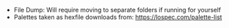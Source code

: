 - File Dump: Will require moving to separate folders if running for yourself
- Palettes taken as hexfile downloads from: https://lospec.com/palette-list

